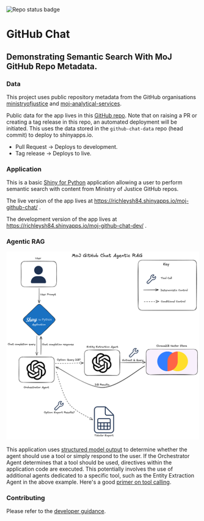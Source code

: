 <!-- Badges start -->
![Repo status badge](https://badgen.net/static/Repo%20Status/In%20Development/orange?icon=github)
<!-- Badges end -->

# GitHub Chat

## Demonstrating Semantic Search With MoJ GitHub Repo Metadata.

### Data

This project uses public repository metadata from the GitHub organisations 
[ministryofjustice](https://github.com/ministryofjustice) and
[moj-analytical-services](https://github.com/moj-analytical-services).

Public data for the app lives in this
[GitHub repo](https://github.com/ministryofjustice/github-chat-data). Note
that on raising a PR or creating a tag release in this repo, an automated
deployment will be initiated. This uses the data stored in the
`github-chat-data` repo (head commit) to deploy to shinyapps.io.

* Pull Request -> Deploys to development.
* Tag release -> Deploys to live. 

### Application

This is a basic
[Shiny for Python](https://shiny.posit.co/py/api/core/ui.chat_ui.html)
application allowing a user to perform semantic search with content from
Ministry of Justice GitHub repos.

The live version of the app lives at https://richleysh84.shinyapps.io/moj-github-chat/ .

The development version of the app lives at https://richleysh84.shinyapps.io/moj-github-chat-dev/ .

### Agentic RAG

![Agentic RAG Overview](./docs/process/moj-github-chat.png)

This application uses
[structured model output](https://openai.com/index/introducing-structured-outputs-in-the-api/)
to determine whether the agent should use a tool or simply respond to the
user. If the Orchestrator Agent determines that a tool should be used,
directives within the application code are executed. This potentially
involves the use of additional agents dedicated to a specific tool, such as
the Entity Extraction Agent in the above example. Here's a good
[primer on tool calling](https://posit-dev.github.io/chatlas/tool-calling.html).

### Contributing

Please refer to the [developer guidance](./CONTRIBUTING.md).
